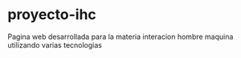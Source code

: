 # proyecto-ihc
Pagina web desarrollada para la materia interacion hombre maquina utilizando varias tecnologias 
